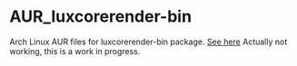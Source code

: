 # AUR_luxcorerender-bin
Arch Linux AUR files for luxcorerender-bin package. [See here](https://aur.archlinux.org/packages/luxcorerender-bin/)
Actually not working, this is a work in progress.
